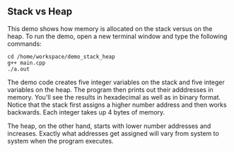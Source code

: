 ## Stack vs Heap

This demo shows how memory is allocated on the stack versus on the heap. To run the demo, open a new terminal window and type the following commands:
```
cd /home/workspace/demo_stack_heap
g++ main.cpp
./a.out
```

The demo code creates five integer variables on the stack and five integer variables on the heap. The program then prints out their adddresses in memory. You'll see the results in hexadecimal as well as in binary format. Notice that the stack first assigns a higher number address and then works backwards. Each integer takes up 4 bytes of memory.

The heap, on the other hand, starts with lower number addresses and increases. Exactly what addresses get assigned will vary from system to system when the program executes. 